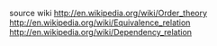 
source wiki
  http://en.wikipedia.org/wiki/Order_theory
  http://en.wikipedia.org/wiki/Equivalence_relation
  http://en.wikipedia.org/wiki/Dependency_relation

